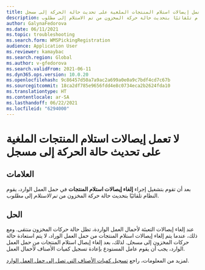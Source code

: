 ```yaml
---
title: لا تعمل إيصالات استلام المنتجات الملغية على تحديث حالة الحركة إلى مسجل
description: بعد إلغاء إيصالات استلام المنتجات في حمل العمل الوارد، يقوم النظام تلقائيًا بتحديث حالة حركة المخزون من تم الاستلام إلى مطلوب.
author: GalynaFedorova
ms.date: 06/11/2021
ms.topic: troubleshooting
ms.search.form: WMSPickingRegistration
audience: Application User
ms.reviewer: kamaybac
ms.search.region: Global
ms.author: v-gfedorova
ms.search.validFrom: 2021-06-11
ms.dyn365.ops.version: 10.0.20
ms.openlocfilehash: 9c86457d50a7a9ac2a699a0e0a9c7bdf4cd7c67b
ms.sourcegitcommit: 18ca2df785e9656fdd4e8c0734eca2b2624fda10
ms.translationtype: HT
ms.contentlocale: ar-SA
ms.lasthandoff: 06/22/2021
ms.locfileid: "6294000"
---
```

# <a name="canceled-product-receipts-dont-update-transaction-status-to-registered"></a>لا تعمل إيصالات استلام المنتجات الملغية على تحديث حالة الحركة إلى مسجل

## <a name="symptoms"></a>العلامات

بعد أن تقوم بتشغيل إجراء **إلغاء إيصالات استلام المنتجات** في حمل العمل الوارد، يقوم النظام تلقائيًا بتحديث حالة حركة المخزون من *تم الاستلام* إلى *مطلوب*.

## <a name="resolution"></a>الحل

عند إلغاء إيصالات التعبئة لأحمال العمل الواردة، تظل حالة حركات المخزون *منتقى*. ومع ذلك، عندما يتم إلغاء إيصالات استلام المنتجات من حمل العمل الوراد، لا يتم استعادة حالة حركات المخزون إلى *مسجل*. لذلك، بعد إلغاء إيصال استلام المنتجات من حمل العمل الوارد، يجب أن يقوم عامل المستودع بإعادة تسجيل كميات الأصناف لأحمال العمل.

لمزيد من المعلومات، راجع [تسجيل كميات الأصناف التي تصل إلى حمل العمل الوارد](/dynamics365/supply-chain/warehousing/inbound-load-handling#register-item-quantities-arriving).

